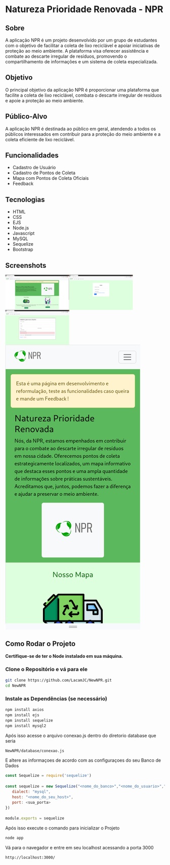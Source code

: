 # Natureza Prioridade Renovada - NPR

## Sobre
A aplicação NPR é um projeto desenvolvido por um grupo de estudantes com o objetivo de facilitar a coleta de lixo reciclável e apoiar iniciativas de proteção ao meio ambiente. A plataforma visa oferecer assistência e combate ao descarte irregular de resíduos, promovendo o compartilhamento de informações e um sistema de coleta especializada.

## Objetivo
O principal objetivo da aplicação NPR é proporcionar uma plataforma que facilite a coleta de lixo reciclável, combata o descarte irregular de resíduos e apoie a proteção ao meio ambiente.

## Público-Alvo
A aplicação NPR é destinada ao público em geral, atendendo a todos os públicos interessados em contribuir para a proteção do meio ambiente e a coleta eficiente de lixo reciclável.

## Funcionalidades
- Cadastro de Usuário
- Cadastro de Pontos de Coleta
- Mapa com Pontos de Coleta Oficiais
- Feedback

## Tecnologias
- HTML
- CSS
- EJS
- Node.js
- Javascript
- MySQL
- Sequelize
- Bootstrap

## Screenshots
<div style="display:flex; flex-wrap:wrap;">
  <img src="screenshots/captura_npr.png" alt="Página Inicial" width="40%">
  <img src="screenshots/captura_npr2.png" alt="Página Inicial" width="40%">
<img src="screenshots/captura_npr3.png" alt="Página inicial" width="40%">

</div>
  <img src="screenshots/captura_npr4.png" alt="Pagina inicial no Mobile" heigth="300px">








## Como Rodar o Projeto
**Certifique-se de ter o Node instalado em sua máquina.**

### Clone o Repositório e vá para ele
```bash
git clone https://github.com/LacamJC/NewNPR.git
cd NewNPR 
```

### Instale as Dependências (se necessário)
```bash
npm install axios
npm install ejs
npm install sequelize
npm install mysql2
```

Após isso acesse o arquivo conexao.js dentro do diretorio database que seria 
```bash
NewNPR/database/conexao.js
```
E altere as informaçoes de acordo com as configuraçoes do seu Banco de Dados
```javascript
const Sequelize = require('sequelize')

const sequelize = new Sequelize("<nome_do_banco>","<nome_do_usuario>","<senha>", {
   dialect: "mysql",
   host: "<nome_do_seu_host>",
   port: <sua_porta>
})

module.exports = sequelize
```

Após isso execute o comando para inicializar o Projeto 

```bash
node app
```

Vá para o navegador e entre em seu localhost acessando a porta 3000
```
http://localhost:3000/
```

